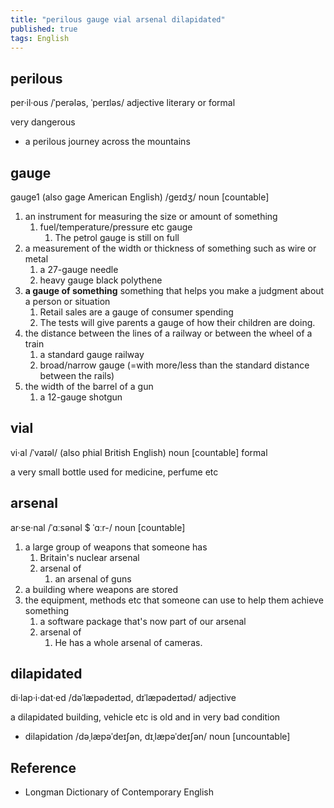 ```yaml
---
title: "perilous gauge vial arsenal dilapidated"
published: true
tags: English
---
```


## perilous

per·il·ous /ˈperələs, ˈperɪləs/ adjective literary or formal

very dangerous

- a perilous journey across the mountains

## gauge

gauge1 (also gage American English) /ɡeɪdʒ/ noun [countable]

1. an instrument for measuring the size or amount of something
   1. fuel/temperature/pressure etc gauge
      1. The petrol gauge is still on full
2. a measurement of the width or thickness of something such as wire or metal
   1. a 27-gauge needle
   2. heavy gauge black polythene
3. **a gauge of something** something that helps you make a judgment about a
   person or situation
   1. Retail sales are a gauge of consumer spending
   2. The tests will give parents a gauge of how their children are doing.
4. the distance between the lines of a railway or between the wheel of a train
   1. a standard gauge railway
   2. broad/narrow gauge (=with more/less than the standard distance between the
      rails)
5. the width of the barrel of a gun
   1. a 12-gauge shotgun

## vial

vi·al /ˈvaɪəl/ (also phial British English) noun [countable] formal

a very small bottle used for medicine, perfume etc

## arsenal

ar·se·nal /ˈɑːsənəl $ ˈɑːr-/ noun [countable]

1. a large group of weapons that someone has
   1. Britain's nuclear arsenal
   2. arsenal of
      1. an arsenal of guns
2. a building where weapons are stored
3. the equipment, methods etc that someone can use to help them achieve something
   1. a software package that's now part of our arsenal
   2. arsenal of
      1. He has a whole arsenal of cameras.

## dilapidated

di·lap·i·dat·ed /dəˈlæpədeɪtəd, dɪˈlæpədeɪtəd/ adjective

a dilapidated building, vehicle etc is old and in very bad condition

- dilapidation /dəˌlæpəˈdeɪʃən, dɪˌlæpəˈdeɪʃən/ noun [uncountable]

## Reference

- Longman Dictionary of Contemporary English